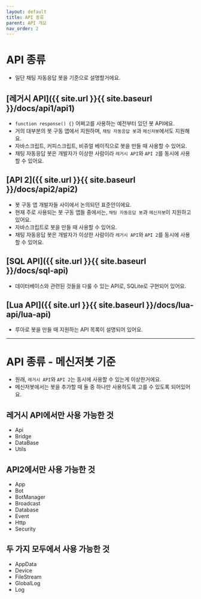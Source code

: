 ```yaml
---
layout: default
title: API 종류
parent: API 개요
nav_order: 2
---
```


# API 종류
* 일단 채팅 자동응답 봇을 기준으로 설명할거에요.

## [레거시 API]({{ site.url }}{{ site.baseurl }}/docs/api1/api1)
* `function response() {}` 어쩌고를 사용하는 예전부터 있던 봇 API에요.
* 거의 대부분의 봇 구동 앱에서 지원하며, `채팅 자동응답 봇`과 `메신저봇`에서도 지원해요.
* 자바스크립트, 커피스크립트, 비쥬얼 베이직으로 봇을 만들 때 사용할 수 있어요.
* 채팅 자동응답 봇은 개발자가 이상한 사람이라 `레거시 API`와 `API 2`를 동시에 사용할 수 있어요.

## [API 2]({{ site.url }}{{ site.baseurl }}/docs/api2/api2)
* 봇 구동 앱 개발자들 사이에서 논의되던 표준안이에요.
* 현재 주로 사용되는 봇 구동 앱들 중에서는, `채팅 자동응답 봇`과 `메신저봇`이 지원하고 있어요.
* 자바스크립트로 봇을 만들 때 사용할 수 있어요.
* 채팅 자동응답 봇은 개발자가 이상한 사람이라 `레거시 API`와 `API 2`를 동시에 사용할 수 있어요.

## [SQL API]({{ site.url }}{{ site.baseurl }}/docs/sql-api)
* 데이터베이스와 관련된 것들을 다룰 수 있는 API로, SQLite로 구현되어 있어요.

## [Lua API]({{ site.url }}{{ site.baseurl }}/docs/lua-api/lua-api)
* 루아로 봇을 만들 때 지원하는 API 목록이 설명되어 있어요.

***

# API 종류 - 메신저봇 기준
* 원래, `레거시 API`와 `API 2`는 동시에 사용할 수 있는게 이상한거에요.
* 메신저봇에서는 봇을 추가할 때 둘 중 하나만 사용하도록 고를 수 있도록 되어있어요.

## 레거시 API에서만 사용 가능한 것
* Api
* Bridge
* DataBase
* Utils

## API2에서만 사용 가능한 것
* App
* Bot
* BotManager
* Broadcast
* Database
* Event
* Http
* Security

## 두 가지 모두에서 사용 가능한 것
* AppData
* Device
* FileStream
* GlobalLog
* Log

